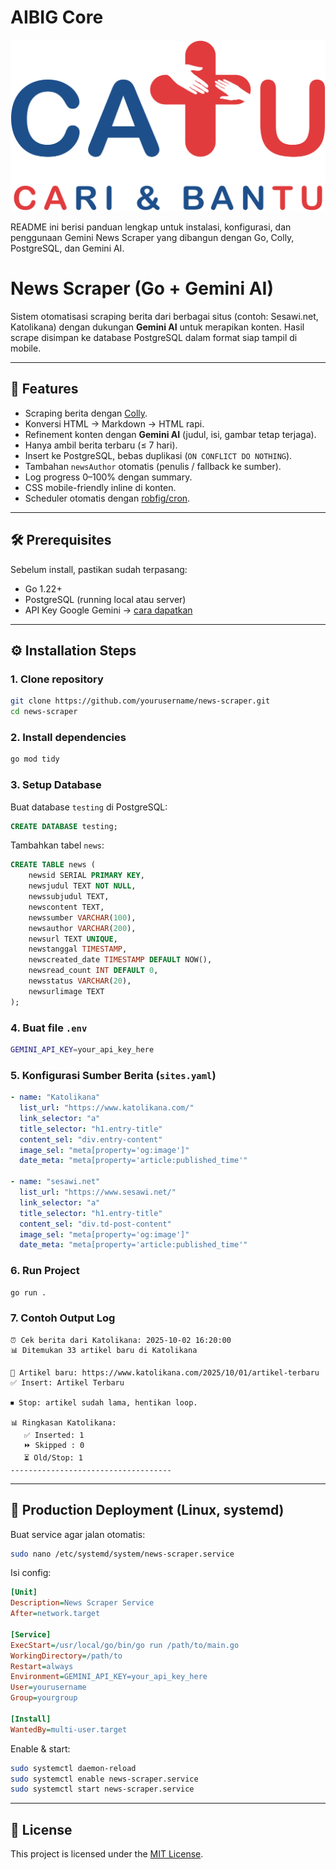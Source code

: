 # AIBIG Core

![CATU Logo](assets/catuLogo.png)

README ini berisi panduan lengkap untuk instalasi, konfigurasi, dan penggunaan Gemini News Scraper yang dibangun dengan Go, Colly, PostgreSQL, dan Gemini AI.


# News Scraper (Go + Gemini AI)

Sistem otomatisasi scraping berita dari berbagai situs (contoh: Sesawi.net, Katolikana) dengan dukungan **Gemini AI** untuk merapikan konten. Hasil scrape disimpan ke database PostgreSQL dalam format siap tampil di mobile.

---

## 🚀 Features
- Scraping berita dengan [Colly](https://github.com/gocolly/colly).  
- Konversi HTML → Markdown → HTML rapi.  
- Refinement konten dengan **Gemini AI** (judul, isi, gambar tetap terjaga).  
- Hanya ambil berita terbaru (≤ 7 hari).  
- Insert ke PostgreSQL, bebas duplikasi (`ON CONFLICT DO NOTHING`).  
- Tambahan `newsAuthor` otomatis (penulis / fallback ke sumber).  
- Log progress 0–100% dengan summary.  
- CSS mobile-friendly inline di konten.  
- Scheduler otomatis dengan [robfig/cron](https://github.com/robfig/cron).  

---

## 🛠️ Prerequisites
Sebelum install, pastikan sudah terpasang:

- Go 1.22+  
- PostgreSQL (running local atau server)  
- API Key Google Gemini → [cara dapatkan](https://ai.google.dev/)  

---

## ⚙️ Installation Steps

### 1. Clone repository
```bash
git clone https://github.com/yourusername/news-scraper.git
cd news-scraper
```

### 2. Install dependencies
```bash
go mod tidy
```

### 3. Setup Database
Buat database `testing` di PostgreSQL:

```sql
CREATE DATABASE testing;
```

Tambahkan tabel `news`:

```sql
CREATE TABLE news (
    newsid SERIAL PRIMARY KEY,
    newsjudul TEXT NOT NULL,
    newssubjudul TEXT,
    newscontent TEXT,
    newssumber VARCHAR(100),
    newsauthor VARCHAR(200),
    newsurl TEXT UNIQUE,
    newstanggal TIMESTAMP,
    newscreated_date TIMESTAMP DEFAULT NOW(),
    newsread_count INT DEFAULT 0,
    newsstatus VARCHAR(20),
    newsurlimage TEXT
);
```

### 4. Buat file `.env`
```bash
GEMINI_API_KEY=your_api_key_here
```

### 5. Konfigurasi Sumber Berita (`sites.yaml`)
```yaml
- name: "Katolikana"
  list_url: "https://www.katolikana.com/"
  link_selector: "a"
  title_selector: "h1.entry-title"
  content_sel: "div.entry-content"
  image_sel: "meta[property='og:image']"
  date_meta: "meta[property='article:published_time'"

- name: "sesawi.net"
  list_url: "https://www.sesawi.net/"
  link_selector: "a"
  title_selector: "h1.entry-title"
  content_sel: "div.td-post-content"
  image_sel: "meta[property='og:image']"
  date_meta: "meta[property='article:published_time'"
```

### 6. Run Project
```bash
go run .
```

### 7. Contoh Output Log
```
⏰ Cek berita dari Katolikana: 2025-10-02 16:20:00
📊 Ditemukan 33 artikel baru di Katolikana

🔎 Artikel baru: https://www.katolikana.com/2025/10/01/artikel-terbaru
✅ Insert: Artikel Terbaru

⏹ Stop: artikel sudah lama, hentikan loop.

📊 Ringkasan Katolikana:
   ✅ Inserted: 1
   ⏩ Skipped : 0
   ⏳ Old/Stop: 1
------------------------------------
```

---

## 🚀 Production Deployment (Linux, systemd)

Buat service agar jalan otomatis:

```bash
sudo nano /etc/systemd/system/news-scraper.service
```

Isi config:

```ini
[Unit]
Description=News Scraper Service
After=network.target

[Service]
ExecStart=/usr/local/go/bin/go run /path/to/main.go
WorkingDirectory=/path/to
Restart=always
Environment=GEMINI_API_KEY=your_api_key_here
User=yourusername
Group=yourgroup

[Install]
WantedBy=multi-user.target
```

Enable & start:

```bash
sudo systemctl daemon-reload
sudo systemctl enable news-scraper.service
sudo systemctl start news-scraper.service
```

---

## 📖 License
This project is licensed under the [MIT License](LICENSE).  
